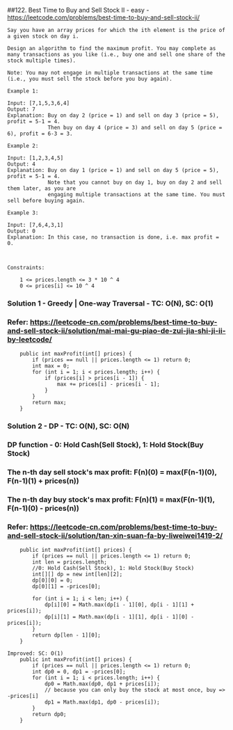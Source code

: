 ##122. Best Time to Buy and Sell Stock II - easy - https://leetcode.com/problems/best-time-to-buy-and-sell-stock-ii/
```
Say you have an array prices for which the ith element is the price of a given stock on day i.

Design an algorithm to find the maximum profit. You may complete as many transactions as you like (i.e., buy one and sell one share of the stock multiple times).

Note: You may not engage in multiple transactions at the same time (i.e., you must sell the stock before you buy again).

Example 1:

Input: [7,1,5,3,6,4]
Output: 7
Explanation: Buy on day 2 (price = 1) and sell on day 3 (price = 5), profit = 5-1 = 4.
             Then buy on day 4 (price = 3) and sell on day 5 (price = 6), profit = 6-3 = 3.

Example 2:

Input: [1,2,3,4,5]
Output: 4
Explanation: Buy on day 1 (price = 1) and sell on day 5 (price = 5), profit = 5-1 = 4.
             Note that you cannot buy on day 1, buy on day 2 and sell them later, as you are
             engaging multiple transactions at the same time. You must sell before buying again.

Example 3:

Input: [7,6,4,3,1]
Output: 0
Explanation: In this case, no transaction is done, i.e. max profit = 0.

 

Constraints:

    1 <= prices.length <= 3 * 10 ^ 4
    0 <= prices[i] <= 10 ^ 4
```

### Solution 1 - Greedy | One-way Traversal -  TC: O(N), SC: O(1)
### Refer: https://leetcode-cn.com/problems/best-time-to-buy-and-sell-stock-ii/solution/mai-mai-gu-piao-de-zui-jia-shi-ji-ii-by-leetcode/
```
    public int maxProfit(int[] prices) {
        if (prices == null || prices.length <= 1) return 0;
        int max = 0;
        for (int i = 1; i < prices.length; i++) {
            if (prices[i] > prices[i - 1]) {
                max += prices[i] - prices[i - 1];
            }
        }
        return max;
    }
```
### Solution 2 - DP - TC: O(N), SC: O(N) 
### DP function - 0: Hold Cash(Sell Stock), 1: Hold Stock(Buy Stock)
### The n-th day sell stock's max profit: F(n)(0) = max(F(n-1)(0), F(n-1)(1) + prices(n))
### The n-th day buy stock's max profit:  F(n)(1) = max(F(n-1)(1), F(n-1)(0) - prices(n))
### Refer: https://leetcode-cn.com/problems/best-time-to-buy-and-sell-stock-ii/solution/tan-xin-suan-fa-by-liweiwei1419-2/
```
    public int maxProfit(int[] prices) {
        if (prices == null || prices.length <= 1) return 0;
        int len = prices.length;
        //0: Hold Cash(Sell Stock), 1: Hold Stock(Buy Stock)
        int[][] dp = new int[len][2];
        dp[0][0] = 0;
        dp[0][1] = -prices[0];

        for (int i = 1; i < len; i++) {
            dp[i][0] = Math.max(dp[i - 1][0], dp[i - 1][1] + prices[i]);
            dp[i][1] = Math.max(dp[i - 1][1], dp[i - 1][0] - prices[i]);
        }
        return dp[len - 1][0];
    }

Improved: SC: O(1)
    public int maxProfit(int[] prices) {
        if (prices == null || prices.length <= 1) return 0;
        int dp0 = 0, dp1 = -prices[0];
        for (int i = 1; i < prices.length; i++) {
            dp0 = Math.max(dp0, dp1 + prices[i]);
            // because you can only buy the stock at most once, buy => -prices[i]
            dp1 = Math.max(dp1, dp0 - prices[i]);
        }
        return dp0;
    }
```
